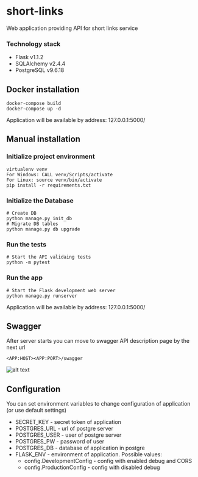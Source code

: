 # short-links
 Web application providing API for short links service

### Technology stack
- Flask v1.1.2
- SQLAlchemy v2.4.4
- PostgreSQL v9.6.18

## Docker installation

    docker-compose build
    docker-compose up -d

Application will be available by address: 127.0.0.1:5000/

## Manual installation
### Initialize project environment

    virtualenv venv
    For Windows: CALL venv/Scripts/activate
    For Linux: source venv/bin/activate
    pip install -r requirements.txt


### Initialize the Database
       
    # Create DB
    python manage.py init_db
    # Migrate DB tables
    python manage.py db upgrade

### Run the tests

    # Start the API validaing tests
    python -m pytest


### Run the app

    # Start the Flask development web server
    python manage.py runserver
 
Application will be available by address: 127.0.0.1:5000/ 

## Swagger
After server starts you can move to swagger API description page by the next url

    <APP:HOST><APP:PORT>/swagger
![alt text](https://i.ibb.co/W5p27s0/image.png)

## Configuration
You can set environment variables 
to change configuration of application (or use default settings)  
- SECRET_KEY - secret token of application
- POSTGRES_URL - url of postgre server
- POSTGRES_USER - user of postgre server
- POSTGRES_PW - password of user
- POSTGRES_DB - database of application in postgre
- FLASK_ENV - environment of application. Possible values:
   * config.DevelopmentConfig - config with enabled debug and CORS
   * config.ProductionConfig - config with disabled debug
